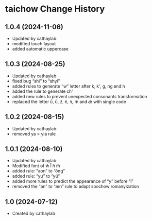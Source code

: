 taichow Change History
====================

1.0.4 (2024-11-06)
----------------
* Updated by cathaylab
* modified touch layout
* added automatic uppercase

1.0.3 (2024-08-25)
----------------
* Updated by cathaylab
* fixed bug “shi” to “shyi”
* added rules to generate “w” letter after k, kʽ, g, ng and h
* added the rule to generate chʽ
* added new rules to prevent unexpected consonants transformation
* replaced the letter ǘ, ǜ, ź, ń, ǹ, ḿ and ǽ with single code

1.0.2 (2024-08-15)
----------------
* Updated by cathaylab
* removed ya > yia rule

1.0.1 (2024-08-10)
----------------
* Updated by cathaylab
* Modified font of w̆ l̆ n̆ m̆ 
* added rule: “aon” to “ông”
* added rule: “yu” to “yü“
* added more rules to predict the appearance of “y” before “i”
* removed the “an” to “æn” rule to adapt soochow romanyization

1.0 (2024-07-12)
----------------
* Created by cathaylab
